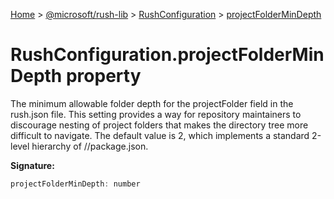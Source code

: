 [Home](./index) &gt; [@microsoft/rush-lib](./rush-lib.md) &gt; [RushConfiguration](./rush-lib.rushconfiguration.md) &gt; [projectFolderMinDepth](./rush-lib.rushconfiguration.projectfoldermindepth.md)

# RushConfiguration.projectFolderMinDepth property

The minimum allowable folder depth for the projectFolder field in the rush.json file. This setting provides a way for repository maintainers to discourage nesting of project folders that makes the directory tree more difficult to navigate. The default value is 2, which implements a standard 2-level hierarchy of <categoryFolder>/<projectFolder>/package.json.

**Signature:**
```javascript
projectFolderMinDepth: number
```
